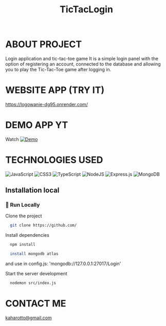 <div align="center">
<h1>
  TicTacLogin
</h1>
</div>

<br />




# ABOUT PROJECT

Login application and tic-tac-toe game
It is a simple login panel with the option of registering an account, connected to the database and allowing you to play the Tic-Tac-Toe game after logging in.

# WEBSITE APP (TRY IT)
https://logowanie-dg95.onrender.com/

# DEMO APP YT
Watch
[![Demo](https://img.youtube.com/vi/8d5NCJSuhgo/0.jpg)](https://youtu.be/8d5NCJSuhgo)


# TECHNOLOGIES USED
![JavaScript](https://img.shields.io/badge/javascript-%23323330.svg?style=for-the-badge&logo=javascript&logoColor=%23F7DF1E)
![CSS3](https://img.shields.io/badge/css3-%231572B6.svg?style=for-the-badge&logo=css3&logoColor=white)
![TypeScript](https://img.shields.io/badge/typescript-%23007ACC.svg?style=for-the-badge&logo=typescript&logoColor=white)
![NodeJS](https://img.shields.io/badge/node.js-6DA55F?style=for-the-badge&logo=node.js&logoColor=white)
![Express.js](https://img.shields.io/badge/express.js-%23404d59.svg?style=for-the-badge&logo=express&logoColor=%2361DAFB)
![MongoDB](https://img.shields.io/badge/MongoDB-%234ea94b.svg?style=for-the-badge&logo=mongodb&logoColor=white)

## Installation local

### :running: Run Locally

Clone the project

```bash
  git clone https://github.com/
```
Install dependencies

```bash
  npm install
```
```bash
  install mongodb atlas
```

and use in config.js:
'mongodb://127.0.0.1:27017/Login'


Start the server development

```bash
  nodemon src/index.js
```



# CONTACT ME
<a href="mailto:kaharotto@gmail.com">kaharotto@gmail.com</a>
